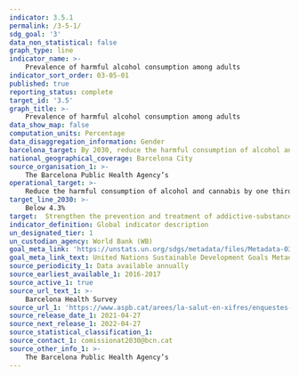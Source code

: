 ```yaml
---
indicator: 3.5.1
permalink: /3-5-1/
sdg_goal: '3'
data_non_statistical: false
graph_type: line
indicator_name: >-
    Prevalence of harmful alcohol consumption among adults
indicator_sort_order: 03-05-01
published: true
reporting_status: complete
target_id: '3.5'
graph_title: >-
    Prevalence of harmful alcohol consumption among adults
data_show_map: false
computation_units: Percentage
data_disaggregation_information: Gender
barcelona_target: By 2030, reduce the harmful consumption of alcohol and cannabis, especially in young people 
national_geographical_coverage: Barcelona City 
source_organisation_1: >-
    The Barcelona Public Health Agency’s 
operational_target: >-
    Reduce the harmful consumption of alcohol and cannabis by one third for adults and by 50% for young people, compared to the figures for 2016
target_line_2030: >-
    Below 4.3%
target:  Strengthen the prevention and treatment of addictive-substance abuse, including the improper use of narcotics and the harmful consumption of alcohol
indicator_definition: Global indicator description
un_designated_tier: 1
un_custodian_agency: World Bank (WB)
goal_meta_link: 'https://unstats.un.org/sdgs/metadata/files/Metadata-03-05-01.pdf'
goal_meta_link_text: United Nations Sustainable Development Goals Metadata (pdf 894kB)
source_periodicity_1: Data available annually
source_earliest_available_1: 2016-2017
source_active_1: true
source_url_text_1: >-
    Barcelona Health Survey 
source_url_1: 'https://www.aspb.cat/arees/la-salut-en-xifres/enquestes-de-salut/'
source_release_date_1: 2021-04-27
source_next_release_1: 2022-04-27
source_statistical_classification_1: 
source_contact_1: comissionat2030@bcn.cat
source_other_info_1: >-
    The Barcelona Public Health Agency’s 
---
```

